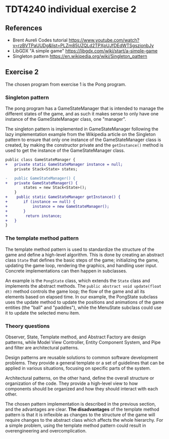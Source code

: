 # TDT4240 individual exercise 2

## References

- Brent Aureli Codes tutorial https://www.youtube.com/watch?v=rzBVTPaUUDg&list=PLZm85UZQLd2TPXpUJfDEdWTSgszionbJy
- LibGDX "A simple game" https://libgdx.com/wiki/start/a-simple-game
- Singleton pattern https://en.wikipedia.org/wiki/Singleton_pattern

## Exercise 2

The chosen program from exercise 1 is the Pong program.

### Singleton pattern

The pong program has a GameStateManager that is intended to manage the different states of the game, and as such it makes sense to only have one instance of the GameStateManager class, one "manager".

The singleton pattern is implemented in GameStateManager following the lazy implementation example from the Wikipedia article on the Singleton pattern to ensure that only one instance of the GameStateManager class is created, by making the constructor private and the `getInstance()` method is used to get the instance of the GameStateManager class.

```diff
public class GameStateManager {
+   private static GameStateManager instance = null;
    private Stack<State> states;

-   public GameStateManager() {
+   private GameStateManager() {
        states = new Stack<State>();
    }
+    public static GameStateManager getInstance() {
+       if (instance == null) {
+           instance = new GameStateManager();
+       }
+        return instance;
+   }
}
```

### The template method pattern

The template method pattern is used to standardize the structure of the game and define a high-level algorithm. This is done by creating an abstract class `State` that defines the basic steps of the game; initializing the game, updating the game loop, rendering the graphics, and handling user input. Concrete implementations can then happen in subclasses.

An example is the `PongState` class, which extends the `State` class and implements the abstract methods. The `public abstract void update(float dt)` method controls the game loop; the flow of the game and all its elements based on elapsed time. In our example, the PongState subclass uses the update method to update the positions and animations of the game entities (the "ball" and "paddles"), while the MenuState subclass could use it to update the selected menu item.

### Theory questions

Observer, State, Template method, and Abstract Factory are design patterns, while Model View Controller, Entity Component System, and Pipe and filter are architectural patterns.

Design patterns are reusable solutions to common software development problems. They provide a general template or a set of guidelines that can be applied in various situations, focusing on specific parts of the system.

Architectural patterns, on the other hand, define the overall structure or organization of the code. They provide a high-level view to how components should be organized and how they should interact with each other.

The chosen pattern implementation is described in the previous section, and the advantages are clear. **The disadvantages** of the template method pattern is that it is inflexible as changes to the structure of the game will require changes to the abstract class which affects the whole hierarchy. For a simple problem, using the template method pattern could result in overengineering and overcomplication.
